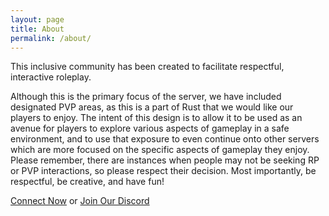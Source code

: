 ```yaml
---
layout: page
title: About
permalink: /about/
---
```



This inclusive community has been created to facilitate respectful, interactive roleplay.

Although this is the primary focus of the server, we have included designated PVP areas, as this is a part of Rust that we would like our players to enjoy. The intent of this design is to allow it to be used as an avenue for players to explore various aspects of gameplay in a safe environment, and to use that exposure to even continue onto other servers which are more focused on the specific aspects of gameplay they enjoy. Please remember, there are instances when people may not be seeking RP or PVP interactions, so please respect their decision. Most importantly, be respectful, be creative, and have fun!

[Connect Now][direct-connect] or [Join Our Discord][discord]

[direct-connect]: steam://connect/135.148.136.142:28015
[discord]: https://discord.gg/methodgames
